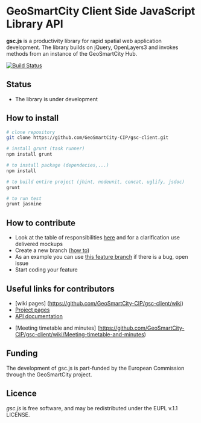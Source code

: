 # GeoSmartCity Client Side JavaScript Library API
**gsc.js** is a productivity library for rapid spatial web application development. The library builds on jQuery, OpenLayers3 and invokes methods from an instance of the GeoSmartCity Hub.

[![Build Status](https://travis-ci.org/GeoSmartCity-CIP/gsc-client.svg?branch=develop)](https://travis-ci.org/GeoSmartCity-CIP/gsc-client)

## Status
* The library is under development

## How to install
```bash
# clone repository
git clone https://github.com/GeoSmartCity-CIP/gsc-client.git

# install grunt (task runner)
npm install grunt

# to install package (dependecies,...)
npm install

# to build entire project (jhint, nodeunit, concat, uglify, jsdoc)
grunt

# to run test
grunt jasmine
```

## How to contribute
 * Look at the table of responsibilities [here](https://github.com/GeoSmartCity-CIP/gsc-client/wiki/List-of-tasks-and-responsible-partner) and for a clarification use delivered mockups
 * Create a new branch ([how to](https://github.com/GeoSmartCity-CIP/gsc-client/wiki/git-workflow#starting-a-new-feature))
 * As an example you can use [this feature branch](https://github.com/GeoSmartCity-CIP/gsc-client/tree/feature/workflow-alert-event) if there is a bug, open issue
 * Start coding your feature


## Useful links for contributors
* [wiki pages] (https://github.com/GeoSmartCity-CIP/gsc-client/wiki)
* [Project pages](http://hub.geosmartcity.eu/gsc-client/index.html)
* [API documentation](http://htmlpreview.github.io/?https://github.com/GeoSmartCity-CIP/gsc-client/blob/develop/doc/index.html)
<!--* [Examples](http://hub.geosmartcity.eu/gsc-client/examples/index.html)-->
* [Meeting timetable and minutes] (https://github.com/GeoSmartCity-CIP/gsc-client/wiki/Meeting-timetable-and-minutes)

## Funding
The development of gsc.js is part-funded by the European Commission through the GeoSmartCity project.

## Licence 
*gsc.js* is free software, and may be redistributed under the EUPL v.1.1 LICENSE.

